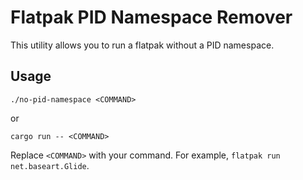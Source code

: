 # Flatpak PID Namespace Remover
This utility allows you to run a flatpak without a PID namespace.

## Usage
```
./no-pid-namespace <COMMAND>
```
or
```
cargo run -- <COMMAND>
```
Replace `<COMMAND>` with your command. For example, `flatpak run net.baseart.Glide`.
